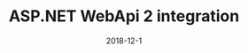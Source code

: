 ---
title: ASP.NET WebApi 2 integration
excerpt: Integration with ASP.NET WebApi 2
date: 2018-12-1
icon: 
  name: icon_globe
color: green
sections:
  - /aspnet/webapi
---